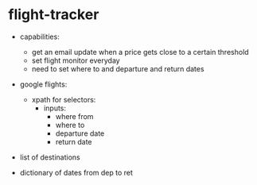 # flight-tracker

- capabilities:

  - get an email update when a price gets close to a certain threshold
  - set flight monitor everyday
  - need to set where to and departure and return dates

- google flights:
  - xpath for selectors:
    - inputs:
      - where from
      - where to
      - departure date
      - return date
- list of destinations
- dictionary of dates from dep to ret
